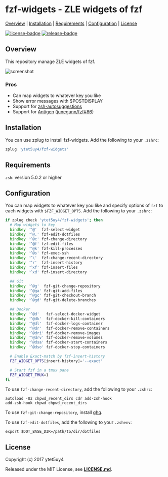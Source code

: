 # fzf-widgets - ZLE widgets of fzf

[Overview](#overview) |
[Installation](#installation) |
[Requirements](#requirements) |
[Configuration](#configuration) |
[License](#license)

[![license-badge]][license-link]
[![release-badge]][release-link]

## Overview

This repository manage ZLE widgets of fzf.

![screenshot]

### Pros

* Can map widgets to whatever key you like
* Show error messages with $POSTDISPLAY
* Support for [zsh-autosuggestions][zsh-autosuggetions-link]
* Support for [Antigen][antigen-link] ([junegunn/fzf#86][fzf-issue-86-link])

## Installation

You can use zplug to install fzf-widgets. Add the following to your `.zshrc`:

```zsh
zplug 'ytet5uy4/fzf-widgets'
```

## Requirements

`zsh`: version 5.0.2 or higher

## Configuration

You can map widgets to whatever key you like and specify options of `fzf` to
each widgets with `$FZF_WIDGET_OPTS`. Add the following to your `.zshrc`:

```zsh
if zplug check 'ytet5uy4/fzf-widgets'; then
  # Map widgets to key
  bindkey '^@'  fzf-select-widget
  bindkey '^@.' fzf-edit-dotfiles
  bindkey '^@c' fzf-change-directory
  bindkey '^@f' fzf-edit-files
  bindkey '^@k' fzf-kill-processes
  bindkey '^@s' fzf-exec-ssh
  bindkey '^\'  fzf-change-recent-directory
  bindkey '^r'  fzf-insert-history
  bindkey '^xf' fzf-insert-files
  bindkey '^xd' fzf-insert-directory

  ## Git
  bindkey '^@g'  fzf-git-change-repository
  bindkey '^@ga' fzf-git-add-files
  bindkey '^@gc' fzf-git-checkout-branch
  bindkey '^@gd' fzf-git-delete-branches

  ## Docker
  bindkey '^@d'   fzf-select-docker-widget
  bindkey '^@dk'  fzf-docker-kill-containers
  bindkey '^@dl'  fzf-docker-logs-container
  bindkey '^@dr'  fzf-docker-remove-containers
  bindkey '^@dri' fzf-docker-remove-images
  bindkey '^@drv' fzf-docker-remove-volumes
  bindkey '^@dsa' fzf-docker-start-containers
  bindkey '^@dso' fzf-docker-stop-containers

  # Enable Exact-match by fzf-insert-history
  FZF_WIDGET_OPTS[insert-history]='--exact'

  # Start fzf in a tmux pane
  FZF_WIDGET_TMUX=1
fi
```

To use `fzf-change-recent-directory`, add the following to your `.zshrc`:

```
autoload -Uz chpwd_recent_dirs cdr add-zsh-hook
add-zsh-hook chpwd chpwd_recent_dirs
```

To use `fzf-git-change-repository`, install [ghq][ghq-link].

To use `fzf-edit-dotfiles`, add the following to your `.zshenv`:

```
export $DOT_BASE_DIR=/path/to/dir/dotfiles
```

## License

Copyright (c) 2017 ytet5uy4

Released under the MIT License, see **[LICENSE.md][license-link]**.

[screenshot]: https://dl.dropboxusercontent.com/s/jqhkdznfwxb24e4/fzf-widgets.png
[release-badge]: https://img.shields.io/github/release/ytet5uy4/fzf-widgets.svg?style=flat-square
[license-badge]: https://img.shields.io/github/license/ytet5uy4/fzf-widgets.svg?style=flat-square

[release-link]: //github.com/ytet5uy4/fzf-widgets/releases/latest
[license-link]: LICENSE.md

[zsh-autosuggetions-link]: //github.com/zsh-users/zsh-autosuggestions
[antigen-link]: //github.com/zsh-users/antigen
[fzf-issue-86-link]: //github.com/junegunn/fzf/issues/86

[ghq-link]: //github.com/motemen/ghq
